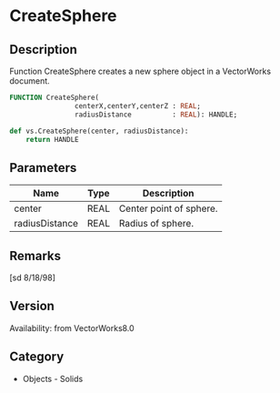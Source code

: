 # CreateSphere

## Description
Function CreateSphere creates a new sphere object in a VectorWorks document.

```pascal
FUNCTION CreateSphere(
				centerX,centerY,centerZ : REAL;
				radiusDistance          : REAL): HANDLE;
```

```python
def vs.CreateSphere(center, radiusDistance):
    return HANDLE
```

## Parameters
|Name|Type|Description|
|---|---|---|
|center|REAL|Center point of sphere.|
|radiusDistance|REAL|Radius of sphere.|

## Remarks
[sd 8/18/98]

## Version
Availability: from VectorWorks8.0

## Category
* Objects - Solids

